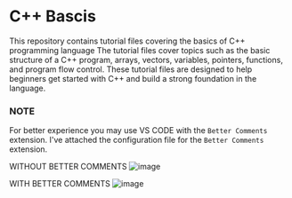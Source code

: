 # C++ Bascis
This repository contains tutorial files covering the basics of C++ programming language
The tutorial files cover topics such as the basic structure of a C++ program, arrays, vectors, variables, pointers, functions, and program flow control. These tutorial files are designed to help beginners get started with C++ and build a strong foundation in the language.

### NOTE
For better experience you may use VS CODE with the `Better Comments` extension.
I've attached the configuration file for the `Better Comments` extension.

WITHOUT BETTER COMMENTS
![image](https://user-images.githubusercontent.com/112462884/211133809-0e0f9528-a14b-4bef-9c55-c450a0c7fe5d.png)



WITH BETTER COMMENTS
![image](https://user-images.githubusercontent.com/112462884/211133812-ba4d2c6c-0845-4bbb-935b-be8bf96993f5.png)


